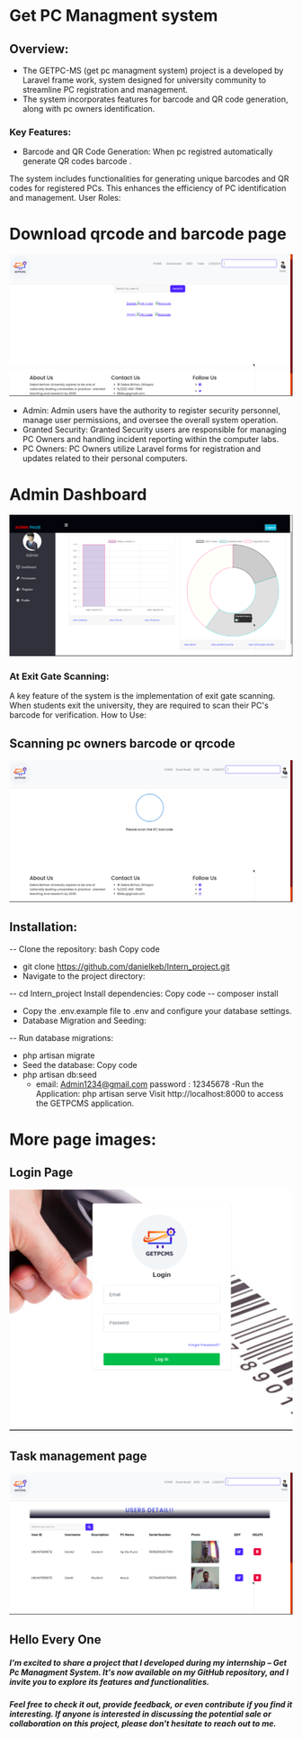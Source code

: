 # Get PC Managment system
## Overview:
 - The GETPC-MS (get pc managment system) project is a developed by Laravel frame work, system designed for university community to streamline PC registration and management. 
 - The system incorporates features for barcode and QR code generation, along with pc owners identification.

### Key Features:

- Barcode and QR Code Generation: When pc registred automatically generate QR codes barcode .

The system includes functionalities for generating unique barcodes and QR codes for registered PCs. This enhances the efficiency of PC identification and management.
User Roles:
# Download qrcode and barcode page
![Alt Text](https://github.com/danielkeb/Intern_project/raw/main/public/images/downloadqrcode.png)

- Admin: Admin users have the authority to register security personnel, manage user permissions, and oversee the overall system operation.
- Granted Security: Granted Security users are responsible for managing PC Owners and handling incident reporting within the computer labs.
- PC Owners: PC Owners utilize Laravel forms for registration and updates related to their personal computers.

# Admin Dashboard
![Alt Text](https://github.com/danielkeb/Intern_project/raw/main/public/images/admindashboard.png)

### At Exit Gate Scanning:

A key feature of the system is the implementation of exit gate scanning. When students exit the university, they are required to scan their PC's barcode for verification.
How to Use:
## Scanning pc owners barcode or qrcode
![Alt Text](https://github.com/danielkeb/Intern_project/raw/main/public/images/waitingtoscan.png)


## Installation:

-- Clone the repository:
bash
Copy code
   - git clone https://github.com/danielkeb/Intern_project.git
   - Navigate to the project directory:

-- cd Intern_project
Install dependencies:
Copy code
-- composer install
- Copy the .env.example file to .env and configure your database settings.
- Database Migration and Seeding:

-- Run database migrations:
- php artisan migrate
- Seed the database:
Copy code
- php artisan db:seed
   - email: Admin1234@gmail.com password : 12345678
-Run the Application:
php artisan serve
Visit http://localhost:8000 to access the GETPCMS application.



# More page images:
## Login Page
![Alt Text](https://github.com/danielkeb/Intern_project/raw/main/public/images/logingtpcms.png)

## Task management page
![Alt Text](https://github.com/danielkeb/Intern_project/raw/main/public/images/taskpage.png)


## Hello Every One
##### I'm excited to share a project that I developed during my internship – Get Pc Managment System. It's now available on my GitHub repository, and I invite you to explore its features and functionalities.


##### Feel free to check it out, provide feedback, or even contribute if you find it interesting. If anyone is interested in discussing the potential sale or collaboration on this project, please don't hesitate to reach out to me.